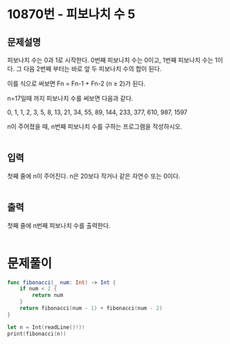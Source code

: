 # 10870번 - 피보나치 수 5
## 문제설명
피보나치 수는 0과 1로 시작한다. 0번째 피보나치 수는 0이고, 1번째 피보나치 수는 1이다. 그 다음 2번째 부터는 바로 앞 두 피보나치 수의 합이 된다.

이를 식으로 써보면 Fn = Fn-1 + Fn-2 (n ≥ 2)가 된다.

n=17일때 까지 피보나치 수를 써보면 다음과 같다.

0, 1, 1, 2, 3, 5, 8, 13, 21, 34, 55, 89, 144, 233, 377, 610, 987, 1597

n이 주어졌을 때, n번째 피보나치 수를 구하는 프로그램을 작성하시오.
<br><br>
## 입력
첫째 줄에 n이 주어진다. n은 20보다 작거나 같은 자연수 또는 0이다.
<br><br>
## 출력
첫째 줄에 n번째 피보나치 수를 출력한다.
<br><br>
# 문제풀이
```Swift
func fibonacci(_ num: Int) -> Int {
    if num < 2 {
        return num
    }
    return fibonacci(num - 1) + fibonacci(num - 2)
}

let n = Int(readLine()!)!
print(fibonacci(n))
```
